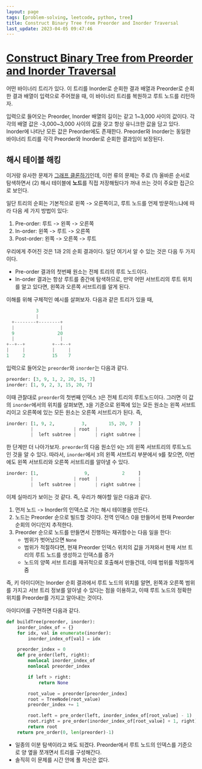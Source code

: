 ```yaml
---
layout: page
tags: [problem-solving, leetcode, python, tree]
title: Construct Binary Tree from Preorder and Inorder Traversal
last_update: 2023-04-05 09:47:46
---
```


# [Construct Binary Tree from Preorder and Inorder Traversal](https://leetcode.com/problems/construct-binary-tree-from-preorder-and-inorder-traversal/)


 어떤 바이너리 트리가 있다. 이 트리를 Inorder로 순회한 결과 배열과
 Preorder로 순회한 결과 배열이 입력으로 주어졌을 때, 이 바이너리
 트리를 복원하고 루트 노드를 리턴하자.

 입력으로 들어오는 Preorder, Inorder 배열의 길이는 같고 1~3,000 사이의
 값이다. 각각의 배열 값은 -3,000~3,000 사이의 값을 갖고 항상 유니크한
 값을 담고 있다. Inorder에 나타난 모든 값은 Preorder에도
 존재한다. Preorder와 Inorder는 동일한 바이너리 트리를 각각 Preorder와
 Inorder로 순회한 결과임이 보장된다.

## 해시 테이블 해킹

 이거랑 유사한 문제가 [그래프 클론하기](../clone-graph)인데, 이런 류의
 문제는 주로 (1) 올바른 순서로 탐색하면서 (2) 해시 테이블에 **노드**를
 직접 저장해뒀다가 꺼내 쓰는 것이 주요한 접근으로 보인다.

 일단 트리의 순회는 기본적으로 왼쪽 -> 오른쪽이고, 루트 노드를 언제
 방문하느냐에 따라 다음 세 가지 방법이 있다:
 1. Pre-order: 루트 -> 왼쪽 -> 오른쪽
 2. In-order: 왼쪽 -> 루트 -> 오른쪽
 3. Post-order: 왼쪽 -> 오른쪽 -> 루트

 우리에게 주어진 것은 1과 2의 순회 결과이다. 일단 여기서 알 수 있는
 것은 다음 두 가지이다.
 - Pre-order 결과의 첫번째 원소는 전체 트리의 루트 노드이다.
 - In-order 결과는 항상 루트를 중간에 탐색하므로, 만약 어떤 서브트리의
   루트 위치를 알고 있다면, 왼쪽과 오른쪽 서브트리를 알게 된다.

 이해를 위해 구체적인 예시를 살펴보자. 다음과 같은 트리가 있을 때,

```python
           3
           |
  +--------+--------+
  |                 |
  9                20
  |                 |
+--+--+          +--+--+
|     |          |     |
1     2          15    7
```

 입력으로 들어오는 `preorder`와 `inorder`는 다음과 같다.

```python
preorder: [3, 9, 1, 2, 20, 15, 7]
inorder: [1, 9, 2, 3, 15, 20, 7]
```

 이때 관찰대로 `preorder`의 첫번째 인덱스 `3`은 전체 트리의
 루트노드이다. 그러면 이 값의 `inorder`에서의 위치를 살펴보면, `3`을
 기준으로 왼쪽에 있는 모든 원소는 왼쪽 서브트리이고 오른쪽에 있는 모든
 원소는 오른쪽 서브트리가 된다. 즉,

```python
inorder: [1, 9, 2,          3,        15, 20, 7  ]
         |               | root  |               |
         |  left subtree |       | right subtree |
```

 한 단계만 더 나아가보자. `preorder`의 다음 원소인 `9`는 `3`의 왼쪽
 서브트리의 루트노드인 것을 알 수 있다. 따라서, `inorder`에서 `3`의
 왼쪽 서브트리 부분에서 `9`를 찾으면, 이번에도 왼쪽 서브트리와 오른쪽
 서브트리를 알아낼 수 있다.

```python
inorder: [1,                 9,            2     ]
         |               | root  |               |
         |  left subtree |       | right subtree |
```

 이제 실마리가 보이는 것 같다. 즉, 우리가 해야할 일은 다음과 같다.

 1. 먼저 노드 -> Inorder의 인덱스로 가는 해시 테이블을 만든다.
 2. 노드는 Preorder 순으로 빌드할 것이다. 전역 인덱스 0을 만들어서
    현재 Preorder 순회의 어디인지 추적한다.
 3. Preorder 순으로 노드를 만들면서 진행하는 재귀함수는 다음 일을
    한다:
    - 범위가 벗어났으면 `None`
    - 범위가 적절하다면, 현재 Preorder 인덱스 위치의 값을 가져와서
      현재 서브 트리의 루트 노드를 생성하고 인덱스를 증가
    - 노드의 양쪽 서브 트리를 재귀적으로 호출해서 만들건데, 이때
      범위를 적절하게 줌

 즉, 키 아이디어는 Inorder 순회 결과에서 루트 노드의 위치를 알면,
 왼쪽과 오른쪽 범위를 가지고 서브 트리 정보를 알아낼 수 있다는 점을
 이용하고, 이때 루트 노드의 정확한 위치를 Preorder를 가지고 알아내는
 것이다.

 아이디어를 구현하면 다음과 같다.

```python
def buildTree(preorder, inorder):
    inorder_index_of = {}
    for idx, val in enumerate(inorder):
        inorder_index_of[val] = idx

    preorder_index = 0
    def pre_order(left, right):
        nonlocal inorder_index_of
        nonlocal preorder_index

        if left > right:
            return None

        root_value = preorder[preorder_index]
        root = TreeNode(root_value)
        preorder_index += 1

        root.left = pre_order(left, inorder_index_of[root_value] - 1)
        root.right = pre_order(inorder_index_of[root_value] + 1, right)
        return root
    return pre_order(0, len(preorder)-1)
```

 - 일종의 이분 탐색이라고 봐도 되겠다. Preorder에서 루트 노드의
   인덱스를 기준으로 양 옆을 쪼개면서 트리를 구성해간다.
 - 솔직히 이 문제를 시간 안에 풀 자신은 없다.
